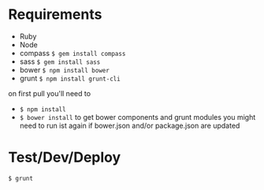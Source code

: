 # Requirements
* Ruby
* Node
* compass	`$ gem install compass`
* sass		`$ gem install sass`
* bower		`$ npm install bower`
* grunt		`$ npm install grunt-cli`

on first pull you'll need to 
* `$ npm install`
* `$ bower install`
to get bower components and grunt modules
you might need to run ist again if bower.json and/or package.json are updated

# Test/Dev/Deploy
`$ grunt`